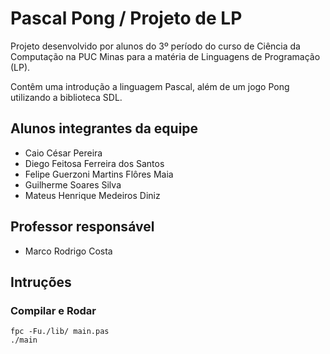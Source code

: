 # Pascal Pong / Projeto de LP

Projeto desenvolvido por alunos do 3º período do curso de Ciência da Computação na PUC Minas para a matéria de Linguagens de Programação (LP).

Contêm uma introdução a linguagem Pascal, além de um jogo Pong utilizando a biblioteca SDL.

## Alunos integrantes da equipe

* Caio César Pereira
* Diego Feitosa Ferreira dos Santos
* Felipe Guerzoni Martins Flôres Maia
* Guilherme Soares Silva
* Mateus Henrique Medeiros Diniz

## Professor responsável

* Marco Rodrigo Costa

## Intruções
### Compilar e Rodar
    fpc -Fu./lib/ main.pas
    ./main

